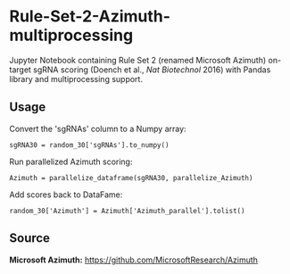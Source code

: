 # Rule-Set-2-Azimuth-multiprocessing

Jupyter Notebook containing Rule Set 2 (renamed Microsoft Azimuth) on-target sgRNA scoring (Doench et al., *Nat Biotechnol* 2016) with Pandas library and multiprocessing support. 

## Usage

Convert the 'sgRNAs' column to a Numpy array:

`sgRNA30 = random_30['sgRNAs'].to_numpy()`

Run parallelized Azimuth scoring:

`Azimuth = parallelize_dataframe(sgRNA30, parallelize_Azimuth)`

Add scores back to DataFame:

`random_30['Azimuth'] = Azimuth['Azimuth_parallel'].tolist()`

## Source

**Microsoft Azimuth:** https://github.com/MicrosoftResearch/Azimuth
